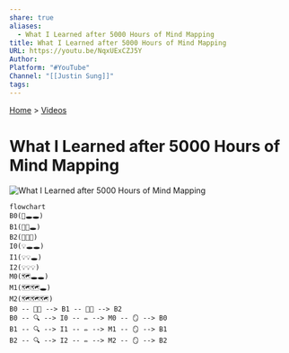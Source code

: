 ```yaml
---
share: true
aliases:
  - What I Learned after 5000 Hours of Mind Mapping
title: What I Learned after 5000 Hours of Mind Mapping
URL: https://youtu.be/NqxUExCZJ5Y
Author: 
Platform: "#YouTube"
Channel: "[[Justin Sung]]"
tags: 
---
```

[Home](../index.md) > [Videos](./index.md)  
# What I Learned after 5000 Hours of Mind Mapping  
![What I Learned after 5000 Hours of Mind Mapping](https://youtu.be/NqxUExCZJ5Y)  
  
```mermaid  
flowchart  
B0(🧠🕳️🕳️)  
B1(🧠🧠🕳️)  
B2(🧠🧠🧠)  
I0(💡🕳️🕳️)  
I1(💡💡🕳️)  
I2(💡💡💡)  
M0(🗺️🕳️🕳️)  
M1(🗺️🗺️🕳️)  
M2(🗺️🗺️🗺️)  
B0 -- 💪🏻 --> B1 -- 💪🏻 --> B2  
B0 -- 🔍 --> I0 -- ✏️ --> M0 -- 🪞 --> B0  
B1 -- 🔍 --> I1 -- ✏️ --> M1 -- 🪞 --> B1  
B2 -- 🔍 --> I2 -- ✏️ --> M2 -- 🪞 --> B2  
```  
